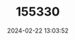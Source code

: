 ---
title: "155330"
category: "Pomadasys maculatus"
draft: false
date: 2024-02-22 13:03:52
languages:
  English: ["Bloched Grunt", "Blotched-grunt", "Blotched Grunt", "Blotched Javelin-fish", "Saddlefish", "Saddle Grunter", "Spotted Grunter", "Saddle Grunt"]
  Undetermined: ["Agak-agak", "Agoot", "Agoot", "Alibalay", "Bakoko", "Caripe", "Celak mata", "Chelek mata", "Gerot-gerot", "Gerut-gerut", "Huuqle", "Ibalay", "Ikan kepala batu", "Karkara", "Karkara", "Kui", "Mengkerung", "Ompak", "Rokok", "Saal-knorder", "Sagsagir", "Sangsar-e-chahar-lakkeh", "Sebokok", "Selukut", "Serkut", "Sikoy", "Tabal", "Tabal-tabal", "Ulibalay", "Yakmo"]
  Vietnamese: ["Cá Sạo chấm"]
  Spanish; Castilian: ["Corocoro Montura"]
  Portuguese: ["Gonguri"]
  French: ["Grondeur Selle"]
  Thai: ["Kathikhut"]
  Polish: ["Luszcz plamisty"]
  Japanese: ["Madara-mizoisaki"]
---